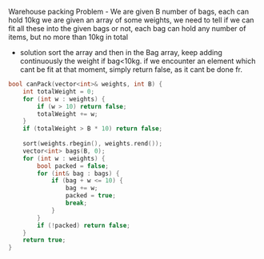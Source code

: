 Warehouse packing Problem -
We are given B number of bags, each can hold 10kg
we are given an array of some weights, we need to tell if we can fit all these into the given bags or not,
each bag can hold any number of items, but no more than 10kg in total
- solution
sort the array and then in the Bag array, keep adding continuously the weight if bag<10kg.
if we encounter an element which cant be fit at that moment, simply return false, as it cant be done fr.
```C++
bool canPack(vector<int>& weights, int B) {
    int totalWeight = 0;
    for (int w : weights) {
        if (w > 10) return false; 
        totalWeight += w;
    }
    if (totalWeight > B * 10) return false;
    
    sort(weights.rbegin(), weights.rend());
    vector<int> bags(B, 0);
    for (int w : weights) {
        bool packed = false;
        for (int& bag : bags) {
            if (bag + w <= 10) {
                bag += w;
                packed = true;
                break;
            }
        }
        if (!packed) return false;
    }
    return true;
}
```
